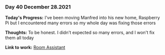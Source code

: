 ### Day 40 December 28.2021

**Today's Progress:** I've been moving Manfred into his new home, Raspberry Pi but I encountered many errors so my whole day was fixing those errors

**Thoughts:** To be honest. I didn't expected so many errors, and I won't fix them all today

**Link to work:** [Room Assistant](https://github.com/Pablo203/RoomAssistant/)